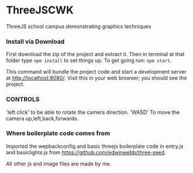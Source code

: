 # ThreeJSCWK

ThreeJS school campus demonstrating graphics techniques

### Install via Download
First download the zip of the project and extract it. Then in terminal at that folder type `npm install` to set things up. To get going run: `npm start`.

This command will bundle the project code and start a development server at [http://localhost:8080/](http://localhost:8080/). Visit this in your web browser; you should see the project.

### CONTROLS
'left click' to be able to rotate the camera direction.
'WASD' To move the camera up,left,back,forwards.

### Where boilerplate code comes from
Imported the wepbackconfig and basic threejs boilerplate code in entry.js and basiclights.js from https://github.com/edwinwebb/three-seed.

All other js and image files are made by me.
